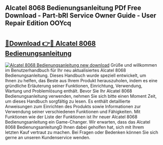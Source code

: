 ## Alcatel 8068 Bedienungsanleitung PDf Free Download - Part-bRI Service Owner Guide - User Repair Edition OOYcq

# <h2><a href="http://df0tuof.blite.top/?on=Alcatel+8068+Bedienungsanleitung">🔗Download 👉🔴 Alcatel 8068 Bedienungsanleitung</a></h2>

[![Alcatel 8068 Bedienungsanleitung new download](https://i.imgur.com/lujVjoI.png)](http://df0tuof.blite.top/?on=Alcatel+8068+Bedienungsanleitung)
Grüße und willkommen im Benutzerhandbuch für Ihr neu aktualisiertes Alcatel 8068 Bedienungsanleitung. Dieses Handbuch wurde speziell entwickelt, um Ihnen zu helfen, das Beste aus Ihrem Produkt herauszuholen, indem es eine gründliche Erläuterung seiner Funktionen, Einrichtung, Verwendung, Wartung und Problemlösung enthält. Bevor Sie Ihr Alcatel 8068 Bedienungsanleitung verwenden, nehmen Sie sich bitte einen Moment Zeit, um dieses Handbuch sorgfältig zu lesen. Es enthält detaillierte Anweisungen zum Einrichten des Produkts sowie Informationen zur Verwendung seiner verschiedenen Funktionen und Fähigkeiten. Mit Funktionen wie der Liste der Funktionen ist Ihr neuer Alcatel 8068 Bedienungsanleitung ein Game-Changer. Wir erwarten, dass das Alcatel 8068 BedienungsanleitungD Ihnen dabei geholfen hat, sich mit Ihrem letzten Kauf vertraut zu machen. Bei Fragen oder Bedenken können Sie sich gerne an unseren Kundenservice wenden.
